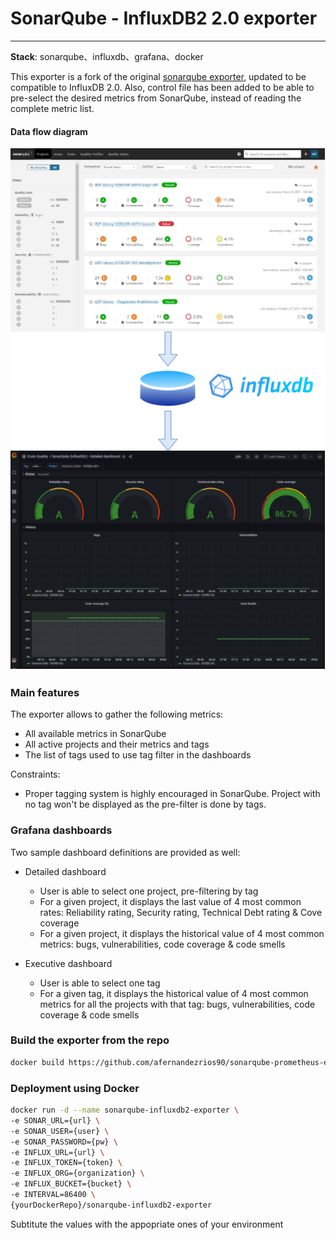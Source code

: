 # SonarQube - InfluxDB2 2.0 exporter
---

**Stack**:  sonarqube、influxdb、grafana、docker

This exporter is a fork of the original [sonarqube exporter](https://github.com/qinrui777/sonarqube-metric-to-grafana), updated to be compatible to InfluxDB 2.0.
Also, control file has been added to be able to pre-select the desired metrics from SonarQube, instead of reading the complete metric list.

####  Data flow diagram

![picture](https://github.com/afernandezrios90/sonarqube-influxdb2-exporter/blob/master/images/Dataflow.png)

### Main features

The exporter allows to gather the following metrics:
- All available metrics in SonarQube
- All active projects and their metrics and tags
- The list of tags used to use tag filter in the dashboards

Constraints:
- Proper tagging system is highly encouraged in SonarQube. Project with no tag won't be displayed as the pre-filter is done by tags.

### Grafana dashboards

Two sample dashboard definitions are provided as well:
- Detailed dashboard
  - User is able to select one project, pre-filtering by tag
  - For a given project, it displays the last value of 4 most common rates: Reliability rating, Security rating, Technical Debt rating & Cove coverage   
  - For a given project, it displays the historical value of 4 most common metrics: bugs, vulnerabilities, code coverage & code smells

- Executive dashboard
  - User is able to select one tag
  - For a given tag, it displays the historical value of 4 most common metrics for all the projects with that tag: bugs, vulnerabilities, code coverage & code smells


### Build the exporter from the repo
```bash
docker build https://github.com/afernandezrios90/sonarqube-prometheus-exporter.git -t {yourDockerRepo}/sonarqube-influxdb2-exporter
```

### Deployment using Docker
```bash
docker run -d --name sonarqube-influxdb2-exporter \
-e SONAR_URL={url} \
-e SONAR_USER={user} \
-e SONAR_PASSWORD={pw} \
-e INFLUX_URL={url} \
-e INFLUX_TOKEN={token} \
-e INFLUX_ORG={organization} \
-e INFLUX_BUCKET={bucket} \
-e INTERVAL=86400 \ 
{yourDockerRepo}/sonarqube-influxdb2-exporter
```

Subtitute the values with the appopriate ones of your environment
